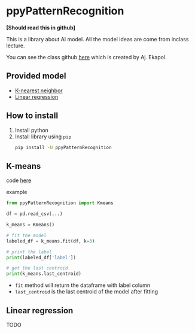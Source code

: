 # ppyPatternRecognition
**[Should read this in github]**

This is a library about AI model. All the model ideas are come from inclass lecture.

You can see the class github [here](https://github.com/ekapolc/Pattern_2024) which is created by Aj. Ekapol.

## Provided model
- [K-nearest neighbor](#K-nearst-neighbor)
- [Linear regression](#Linear-regression)

## How to install
1. Install python
1. Install library using `pip`
    ```bash
    pip install -U ppyPatternRecognition
    ```

## K-means
code [here](./ppyPatternRecognition/clustering/kmeans.py)

example
```python
from ppyPatternRecognition import Kmeans

df = pd.read_csv(...)

k_means = Kmeans()

# fit the model
labeled_df = k_means.fit(df, k=3)

# print the label
print(labeled_df['label'])

# get the last centroid
print(k_means.last_centroid)
```
- `fit` method will return the dataframe with label column
- `last_centroid` is the last centroid of the model after fitting


## Linear regression

TODO